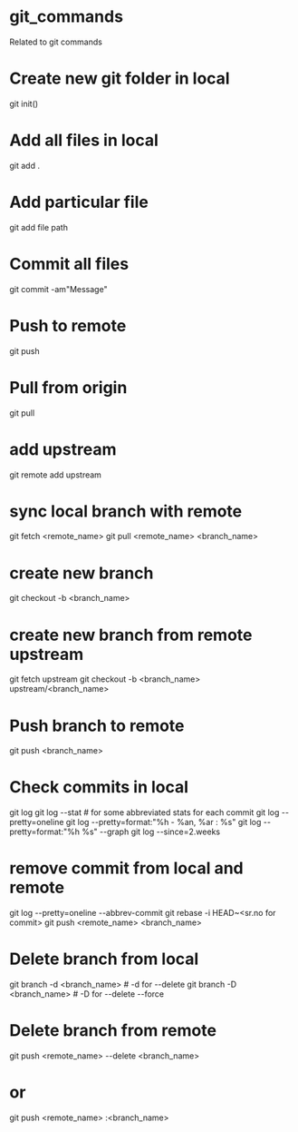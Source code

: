 # git_commands
Related to git commands

# Create new git folder in local 
git init()

# Add all files in local 
git add .

# Add particular file
git add file path

# Commit all files 
git commit -am"Message"

# Push to remote
git push 

# Pull from origin
git pull

# add upstream
git remote add upstream <url>
  
# sync local branch with remote
git fetch <remote_name>
git pull <remote_name> <branch_name>

# create new branch 
git checkout -b <branch_name>

# create new branch from remote upstream
git fetch upstream
git checkout -b <branch_name> upstream/<branch_name>

# Push branch to remote
git push <remote> <branch_name>
  
# Check commits in local
git log
git log --stat # for some abbreviated stats for each commit
git log --pretty=oneline
git log --pretty=format:"%h - %an, %ar : %s"
git log --pretty=format:"%h %s" --graph
git log --since=2.weeks

# remove commit from local and remote
git log --pretty=oneline --abbrev-commit
git rebase -i HEAD~<sr.no for commit>
git push <remote_name> <branch_name>


# Delete branch from local 
git branch -d <branch_name> # -d for --delete
git branch -D <branch_name> # -D for --delete --force

# Delete branch from remote
git push <remote_name> --delete <branch_name>
# or
git push <remote_name> :<branch_name>

